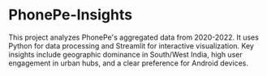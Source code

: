 # PhonePe-Insights
This project analyzes PhonePe's aggregated data from 2020-2022. It uses Python for data processing and Streamlit for interactive visualization. Key insights include geographic dominance in South/West India, high user engagement in urban hubs, and a clear preference for Android devices.
